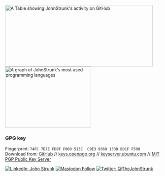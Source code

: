 <!-- markdownlint-capture -->
<!-- markdownlint-disable -->
<div>
  <!-- https://github.com/anuraghazra/github-readme-stats -->
  <img height=200 width=479 alt="A Table showing JohnStrunk's activity on GitHub" src="https://github-readme-stats.vercel.app/api?username=JohnStrunk&hide=contribs,stars&show=reviews,discussions_answered&show_icons=true&rank_icon=percentile&theme=transparent" />
  <img height=200 width=279 alt="A graph of JohnStrunk's most used programming languages" src="https://github-readme-stats.vercel.app/api/top-langs/?username=JohnStrunk&layout=compact&langs_count=10&theme=transparent" />
</div>
<!-- markdownlint-restore -->

### GPG key

Fingerprint: `74FC 7E7E FD0F F009 513C  C9E3 9360 133D BD1F F508`  
Download from:
[GitHub](https://github.com/JohnStrunk.gpg)
//
[keys.openpgp.org](https://keys.openpgp.org/vks/v1/by-fingerprint/74FC7E7EFD0FF009513CC9E39360133DBD1FF508)
//
[keyserver.ubuntu.com](https://keyserver.ubuntu.com/pks/lookup?search=0x74fc7e7efd0ff009513cc9e39360133dbd1ff508&exact=on&op=get)
//
[MIT PGP Public Key
Server](https://pgp.mit.edu/pks/lookup?op=get&search=0x74fc7e7efd0ff009513cc9e39360133dbd1ff508)

[![LinkedIn: John Strunk](https://img.shields.io/badge/John_Strunk--white?style=social&logo=linkedin)](https://www.linkedin.com/in/johnstrunk/)
[![Mastodon Follow](https://img.shields.io/mastodon/follow/109404769164254212?domain=https%3A%2F%2Ffosstodon.org&style=social)](https://fosstodon.org/@JohnStrunk)
[![Twitter: @TheJohnStrunk](https://img.shields.io/twitter/url?label=%40TheJohnStrunk&style=social&url=https%3A%2F%2Ftwitter.com%2FTheJohnStrunk)](https://twitter.com/TheJohnStrunk)
